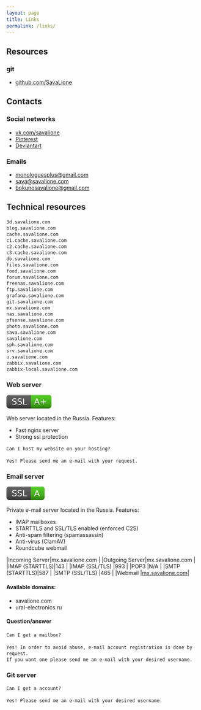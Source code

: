 ```yaml
---
layout: page
title: Links
permalink: /links/
---
```


## Resources
### git
* [github.com/SavaLione](https://github.com/SavaLione)

## Contacts
### Social networks
* [vk.com/savalione](https://vk.com/savalione)
* [Pinterest](https://www.pinterest.ru/savalione/)
* [Deviantart](https://www.deviantart.com/savalione)

### Emails
* monologuesplus@gmail.com
* sava@savalione.com
* bokunosavalione@gmail.com

## Technical resources
```
3d.savalione.com
blog.savalione.com
cache.savalione.com
c1.cache.savalione.com
c2.cache.savalione.com
c3.cache.savalione.com
db.savalione.com
files.savalione.com
food.savalione.com
forum.savalione.com
freenas.savalione.com
ftp.savalione.com
grafana.savalione.com
git.savalione.com
mx.savalione.com
nas.savalione.com
pfsense.savalione.com
photo.savalione.com
sava.savalione.com
savalione.com
sph.savalione.com
srv.savalione.com
u.savalione.com
zabbix.savalione.com
zabbix-local.savalione.com
```

### Web server
[![SSL](/assets/images/badge_ssl_a_plus.svg)](https://www.ssllabs.com/ssltest/analyze.html?d=savalione.com)

Web server located in the Russia. Features:
* Fast nginx server
* Strong ssl protection

```
Can I host my website on your hosting?

Yes! Please send me an e-mail with your request.
```

### Email server
[![SSL](/assets/images/badge_ssl_a.svg)](https://www.ssllabs.com/ssltest/analyze.html?d=mx.savalione.com)


Private e-mail server located in the Russia. Features:
* IMAP mailboxes
* STARTTLS and SSL/TLS enabled (enforced C2S)
* Anti-spam filtering (spamassassin)
* Anti-virus (ClamAV)
* Roundcube webmail

|Incoming Server|mx.savalione.com                    |
|Outgoing Server|mx.savalione.com                    |
|IMAP (STARTTLS)|143                                 |
|IMAP (SSL/TLS) |993                                 |
|POP3           |N/A                                 |
|SMTP (STARTTLS)|587                                 |
|SMTP (SSL/TLS) |465                                 |
|Webmail        |[mx.savalione.com](mx.savalione.com)|

#### Available domains:
* savalione.com
* ural-electronics.ru

#### Question/answer
```
Can I get a mailbox?

Yes! In order to avoid abuse, e-mail account registration is done by request.
If you want one please send me an e-mail with your desired username.
```

### Git server
```
Can I get a account?

Yes! Please send me an e-mail with your desired username.
```